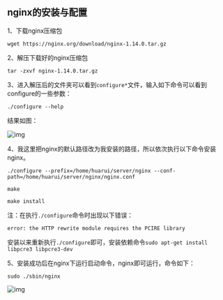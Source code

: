 ##  nginx的安装与配置

1、下载nginx压缩包<br>

`wget https://nginx.org/download/nginx-1.14.0.tar.gz`<br>

2、解压下载好的nginx压缩包<br>

`tar -zxvf nginx-1.14.0.tar.gz`<br>

3、进入解压后的文件夹可以看到`configure*`文件，输入如下命令可以看到configure的一些参数：<br>

`./configure --help`

结果如图：<br>

![img](https://img-blog.csdn.net/20180929133735807?watermark/2/text/aHR0cHM6Ly9ibG9nLmNzZG4ubmV0L1dhbGVzXzIwMTU=/font/5a6L5L2T/fontsize/400/fill/I0JBQkFCMA==/dissolve/70)

4、我这里把nginx的默认路径改为我安装的路径，所以依次执行以下命令安装nginx。<br>

`./configure --prefix=/home/huarui/server/nginx --conf-path=/home/huarui/server/nginx/nginx.conf`

`make`

`make install`

注：在执行`./configure`命令时出现以下错误：<br>

`error: the HTTP rewrite module requires the PCIRE library`

安装以来重新执行`./configure`即可，安装依赖命令`sudo apt-get install libpcre3 libpcre3-dev` <br>

5、安装成功后在nginx下运行启动命令，nginx即可运行，命令如下：<br>

`sudo ./sbin/nginx`

![img](https://img-blog.csdn.net/20180929144127669?watermark/2/text/aHR0cHM6Ly9ibG9nLmNzZG4ubmV0L1dhbGVzXzIwMTU=/font/5a6L5L2T/fontsize/400/fill/I0JBQkFCMA==/dissolve/70)

